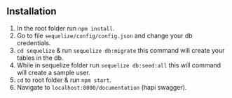 ## Installation 

1. In the root folder run `npm install`.
2. Go to file `sequelize/config/config.json` and change your db credentials.
3. `cd sequelize` & run `sequelize db:migrate` this command will create your tables in the db.
4. While in sequelize folder run `sequelize db:seed:all` this will command will create a sample user.
5. `cd` to root folder & run `npm start`.
6. Navigate to `localhost:8000/documentation` (hapi swagger).
